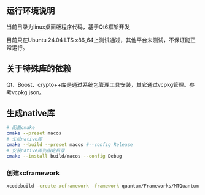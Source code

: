 ## 运行环境说明

当前目录为linux桌面版程序代码，基于Qt6框架开发

目前只在Ubuntu 24.04 LTS x86_64上测试通过，其他平台未测试，不保证能正常运行。

## 关于特殊库的依赖

Qt、Boost、crypto++库是通过系统包管理工具安装，其它通过vcpkg管理。参考vcpkg.json。

## 生成native库

```bash
# 配置cmake
cmake --preset macos
# 生成native库
cmake --build --preset macos #--config Release
# 安装native库到指定目录
cmake --install build/macos --config Debug
```

### 创建xcframework

```bash
xcodebuild -create-xcframework -framework quantum/Frameworks/MTQuantum.framework -output quantum/Frameworks/MTQuantum.xcframework
```